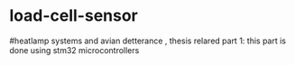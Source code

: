 # load-cell-sensor
#heatlamp systems and avian detterance , thesis relared part 1:
this part is done using stm32 microcontrollers
